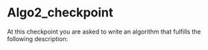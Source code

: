 # Algo2_checkpoint
At this checkpoint you are asked to write an algorithm that fulfills the following description:

